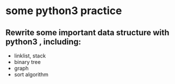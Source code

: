 # some python3 practice

## Rewrite some important data structure with python3 , including:

- linklist, stack
- binary tree
- graph
- sort algorithm